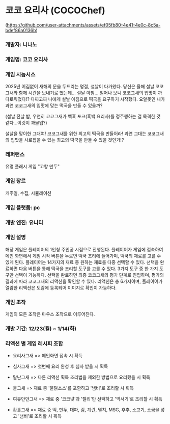 # 코코 요리사 (COCOChef)

(https://github.com/user-attachments/assets/ef05fb80-4e41-4e0c-8c5a-bdef86a0136b)

### 개발자: 니나노

### 게임명: 코코 요리사

### 게임 시놉시스

2025년 어김없이 새해의 문을 두드리는 명절, 설날이 다가왔다.
당신은 올해 설날 코코그새와 함께 시간을 보내기로 했는데...
설날 아침... 일어나 보니 코코그새의 입맛이 까다로워졌다!?
다짜고짜 나에게 설날 아침으로 떡국을 요구하기 시작했다.
요알못인 내가 과연 코코그새의 입맛에 맞는 떡국을 만들 수 있을까?

(설날 전날 밤, 우연히 코코그새가 백흑 포크(흑백 요리사)를 정주행하는 걸 목격한 것 같다...이것이 과몰입?)

설날을 맞이한 그대여! 코코그새를 위한 최고의 떡국을 만들어라!
과연 그대는 코코그새의 입맛을 사로잡을 수 있는 
최고의 떡국을 만들 수 있을 것인가!?

### 레퍼런스

유명 플래시 게임 "고향 만두"

### 게임 장르

캐주얼, 수집, 시뮬레이션

### 게임 플랫폼: pc

### 개발 엔진: 유니티

### 게임 설명

해당 게임은 플레이어의 1인칭 주인공 시점으로 진행된다.
플레이어가 게임에 접속하여 메인 화면에서 게임 시작 버튼을 누르면 떡국 조리에 들어가며, 떡국의 재료를 고를 수 있게 된다.
플레이어는 14가지의 재료 중 원하는 재료를 다중 선택할 수 있다. 선택을 완료하면 다음 버튼을 통해 떡국을 조리할 도구를 고를 수 있다. 3가지 도구 중 한 가지 도구만 선택이 가능하다.
선택을 완료하면 최종 코코그새의 평가 단계로 진입하며, 평가의 결과에 따라 코코그새의 리액션을 확인할 수 있다. 리액션은 총 6가지이며, 플레이어가 열람한 리액션은 도감에 등록되어 이미지로 확인이 가능하다.

### 게임 조작

게임의 모든 조작은 마우스 조작으로 이루어진다.

### 개발 기간: 12/23(월) ~ 1/14(화)

### 리액션 별 게임 레시피 조합

- 요리사그새 => 메인화면 접속 시 획득
  
- 심사그새 => 첫번째 요리 완성 후 심사 받을 시 획득
  
- 탈난그새 => 다른 리액션 획득 조리법을 제외한 방법으로 요리했을 시 획득
  
- 불그새 => 재료 중 '불닭소스'를 포함하고 '냄비'로 조리할 시 획득
  
- 여유만만그새 => 재료 중 '코코넛'과 '젤리'만 선택하고 '믹서기'로 조리할 시 획득
  
- 황홀그새 => 재료 중 떡, 만두, 대파, 김, 계란, 멸치, MSG, 후추, 소고기, 소금을 넣고 '냄비'로 조리할 시 획득
